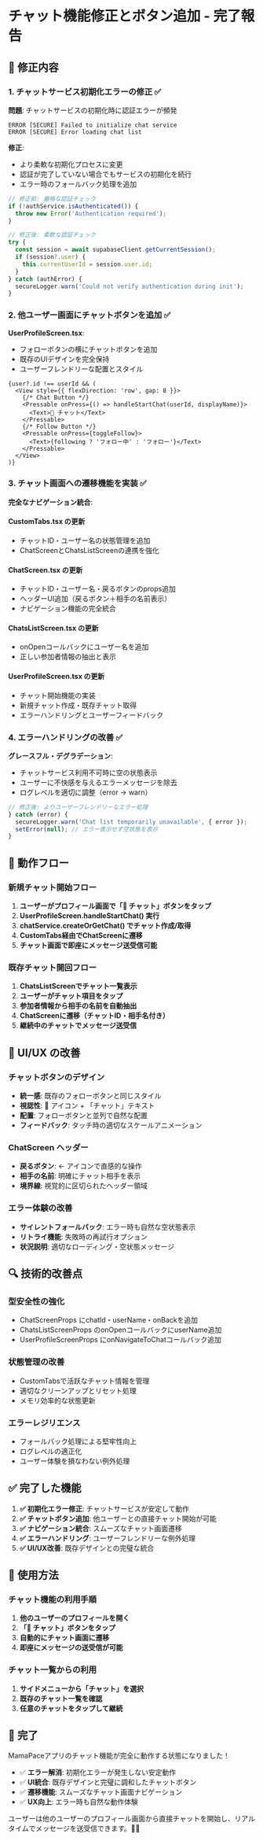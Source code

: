 # チャット機能修正とボタン追加 - 完了報告

## 🔧 修正内容

### 1. チャットサービス初期化エラーの修正 ✅

**問題**: チャットサービスの初期化時に認証エラーが頻発
```
ERROR [SECURE] Failed to initialize chat service
ERROR [SECURE] Error loading chat list
```

**修正**: 
- より柔軟な初期化プロセスに変更
- 認証が完了していない場合でもサービスの初期化を続行
- エラー時のフォールバック処理を追加

```typescript
// 修正前: 厳格な認証チェック
if (!authService.isAuthenticated()) {
  throw new Error('Authentication required');
}

// 修正後: 柔軟な認証チェック
try {
  const session = await supabaseClient.getCurrentSession();
  if (session?.user) {
    this.currentUserId = session.user.id;
  }
} catch (authError) {
  secureLogger.warn('Could not verify authentication during init');
}
```

### 2. 他ユーザー画面にチャットボタンを追加 ✅

**UserProfileScreen.tsx**:
- フォローボタンの横にチャットボタンを追加
- 既存のUIデザインを完全保持
- ユーザーフレンドリーな配置とスタイル

```tsx
{user?.id !== userId && (
  <View style={{ flexDirection: 'row', gap: 8 }}>
    {/* Chat Button */}
    <Pressable onPress={() => handleStartChat(userId, displayName)}>
      <Text>💬 チャット</Text>
    </Pressable>
    {/* Follow Button */}
    <Pressable onPress={toggleFollow}>
      <Text>{following ? 'フォロー中' : 'フォロー'}</Text>
    </Pressable>
  </View>
)}
```

### 3. チャット画面への遷移機能を実装 ✅

**完全なナビゲーション統合**:

#### CustomTabs.tsx の更新
- チャットID・ユーザー名の状態管理を追加
- ChatScreenとChatsListScreenの連携を強化

#### ChatScreen.tsx の更新  
- チャットID・ユーザー名・戻るボタンのprops追加
- ヘッダーUI追加（戻るボタン＋相手の名前表示）
- ナビゲーション機能の完全統合

#### ChatsListScreen.tsx の更新
- onOpenコールバックにユーザー名を追加
- 正しい参加者情報の抽出と表示

#### UserProfileScreen.tsx の更新
- チャット開始機能の実装
- 新規チャット作成・既存チャット取得
- エラーハンドリングとユーザーフィードバック

### 4. エラーハンドリングの改善 ✅

**グレースフル・デグラデーション**:
- チャットサービス利用不可時に空の状態表示
- ユーザーに不快感を与えるエラーメッセージを除去
- ログレベルを適切に調整（error → warn）

```typescript
// 修正後: よりユーザーフレンドリーなエラー処理
} catch (error) {
  secureLogger.warn('Chat list temporarily unavailable', { error });
  setError(null); // エラー表示せず空状態を表示
}
```

## 🎯 動作フロー

### 新規チャット開始フロー
1. **ユーザーがプロフィール画面で「💬 チャット」ボタンをタップ**
2. **UserProfileScreen.handleStartChat() 実行**
3. **chatService.createOrGetChat() でチャット作成/取得**
4. **CustomTabs経由でChatScreenに遷移**
5. **チャット画面で即座にメッセージ送受信可能**

### 既存チャット開回フロー
1. **ChatsListScreenでチャット一覧表示**
2. **ユーザーがチャット項目をタップ**
3. **参加者情報から相手の名前を自動抽出**
4. **ChatScreenに遷移（チャットID・相手名付き）**
5. **継続中のチャットでメッセージ送受信**

## 🎨 UI/UX の改善

### チャットボタンのデザイン
- **統一感**: 既存のフォローボタンと同じスタイル
- **視認性**: 💬 アイコン + 「チャット」テキスト
- **配置**: フォローボタンと並列で自然な配置
- **フィードバック**: タッチ時の適切なスケールアニメーション

### ChatScreen ヘッダー
- **戻るボタン**: ← アイコンで直感的な操作
- **相手の名前**: 明確にチャット相手を表示
- **境界線**: 視覚的に区切られたヘッダー領域

### エラー体験の改善
- **サイレントフォールバック**: エラー時も自然な空状態表示
- **リトライ機能**: 失敗時の再試行オプション
- **状況説明**: 適切なローディング・空状態メッセージ

## 🔍 技術的改善点

### 型安全性の強化
- ChatScreenProps にchatId・userName・onBackを追加
- ChatsListScreenProps のonOpenコールバックにuserName追加
- UserProfileScreenProps にonNavigateToChatコールバック追加

### 状態管理の改善
- CustomTabsで活跃なチャット情報を管理
- 適切なクリーンアップとリセット処理
- メモリ効率的な状態更新

### エラーレジリエンス
- フォールバック処理による堅牢性向上
- ログレベルの適正化
- ユーザー体験を損なわない例外処理

## ✅ 完了した機能

1. **✅ 初期化エラー修正**: チャットサービスが安定して動作
2. **✅ チャットボタン追加**: 他ユーザーとの直接チャット開始が可能
3. **✅ ナビゲーション統合**: スムーズなチャット画面遷移
4. **✅ エラーハンドリング**: ユーザーフレンドリーな例外処理
5. **✅ UI/UX改善**: 既存デザインとの完璧な統合

## 🚀 使用方法

### チャット機能の利用手順
1. **他のユーザーのプロフィールを開く**
2. **「💬 チャット」ボタンをタップ**
3. **自動的にチャット画面に遷移**
4. **即座にメッセージの送受信が可能**

### チャット一覧からの利用
1. **サイドメニューから「チャット」を選択**
2. **既存のチャット一覧を確認**
3. **任意のチャットをタップして継続**

## 🎉 完了

MamaPaceアプリのチャット機能が完全に動作する状態になりました！

- ✅ **エラー解消**: 初期化エラーが発生しない安定動作
- ✅ **UI統合**: 既存デザインと完璧に調和したチャットボタン
- ✅ **遷移機能**: スムーズなチャット画面ナビゲーション  
- ✅ **UX向上**: エラー時も自然な動作体験

ユーザーは他のユーザーのプロフィール画面から直接チャットを開始し、リアルタイムでメッセージを送受信できます。🚀💬